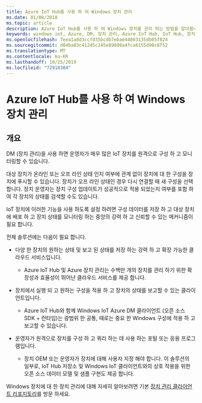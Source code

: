 ```yaml
---
title: Azure IoT Hub를 사용 하 여 Windows 장치 관리
ms.date: 01/08/2018
ms.topic: article
description: Azure IoT Hub를 사용 하 여 Windows 장치를 관리 하는 방법을 알아봅니다.
keywords: windows iot, Azure, DM, 장치 관리, Azure IoT Hub, IoT Hub, 장치 상태
ms.openlocfilehash: 7eea1a8d3ccfd35bcdb7ebae44803135db05f824
ms.sourcegitcommit: d84ba83c412d5c245e89880a4fca6155d98c8f52
ms.translationtype: MT
ms.contentlocale: ko-KR
ms.lasthandoff: 10/25/2019
ms.locfileid: "72918384"
---
```

# <a name="manage-your-windows-devices-with-the-azure-iot-hub"></a>Azure IoT Hub를 사용 하 여 Windows 장치 관리

## <a name="overview"></a>개요
DM (장치 관리)을 사용 하면 운영자가 매우 많은 IoT 장치를 원격으로 구성 하 고 모니터링할 수 있습니다.

대상 장치가 온라인 또는 오프 라인 상태 인지 여부에 관계 없이 장치에 대 한 구성을 장치에 푸시할 수 있습니다. 장치가 오프 라인 상태인 경우 다시 연결할 때 새 구성을 선택 합니다. 장치 운영자는 장치 구성 업데이트가 성공적으로 적용 되었는지 여부를 포함 하 여 각 장치의 상태를 검색할 수도 있습니다.

IoT 장치에 이러한 기능을 사용 하도록 설정 하려면 구성 데이터를 저장 하 고 대상 장치에 배포 하 고 장치 상태를 모니터링 하는 중앙의 강력 하 고 신뢰할 수 있는 메커니즘이 필요 합니다.

전체 솔루션에는 다음이 필요 합니다.

* 다양 한 장치의 원하는 상태 및 보고 된 상태를 저장 하는 강력 하 고 확장 가능한 클라우드 서비스입니다.
  * Azure IoT Hub 및 Azure 장치 관리는 수백만 개의 장치를 관리 하기 위한 확장성과 효율성이 뛰어난 클라우드 서비스를 제공 합니다.

* 장치에서 실행 되 고 원하는 구성을 적용 하 고 장치의 상태를 보고할 수 있는 클라이언트입니다.
  * Azure IoT Hub와 함께 Windows IoT Azure DM 클라이언트 (오픈 소스 SDK + 런타임)는 광범위 한 공통, 때로는 중요 한 Windows 구성에 적용 하 고 보고할 수 있습니다.

* 운영자가 원격으로 장치를 구성 하 고 쿼리 하는 데 사용 하는 포털 또는 응용 프로그램입니다.
  * 장치 OEM 또는 운영자가 장치에 대해 사용자 지정 해야 합니다. 이 솔루션의 일부로, IoT Hub 저장소 및 Windows IoT 클라이언트와의 상호 작용을 위한 오픈 소스 데이터 모델 및 샘플 구현도 제공 합니다.

Windows 장치에 대 한 장치 관리에 대해 자세히 알아보려면 기본 [장치 관리 클라이언트 리포지토리](https://github.com/ms-iot/iot-core-azure-dm-client/tree/master)를 방문 하세요.

